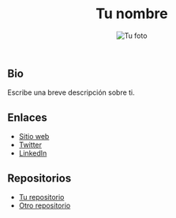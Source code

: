 <!DOCTYPE html>
<html lang="es">
<head>
    <meta charset="UTF-8">
    <meta name="viewport" content="width=device-width, initial-scale=1.0">
    <title>Tu nombre</title>
    <link rel="stylesheet" href="style.css">
</head>
<body>
    <header>
        <h1>Tu nombre</h1>
        <img src="tu-foto.jpg" alt="Tu foto">
    </header>
    <main>
        <section class="bio">
            <h2>Bio</h2>
            <p>Escribe una breve descripción sobre ti.</p>
        </section>
        <section class="enlaces">
            <h2>Enlaces</h2>
            <ul>
                <li><a href="tu-sitio-web.com">Sitio web</a></li>
                <li><a href="https://twitter.com/tu_usuario">Twitter</a></li>
                <li><a href="https://www.linkedin.com/in/tu-nombre">LinkedIn</a></li>
            </ul>
        </section>
        <section class="repositorios">
            <h2>Repositorios</h2>
            <ul>
                <li><a href="https://github.com/tu_usuario/tu_repositorio">Tu repositorio</a></li>
                <li><a href="https://github.com/tu_usuario/otro_repositorio">Otro repositorio</a></li>
            </ul>
        </section>
    </main>
</body>
</html>
